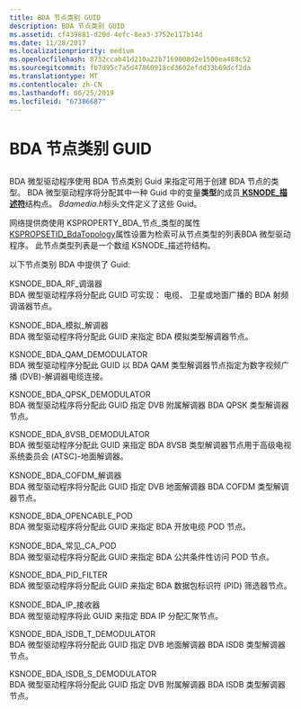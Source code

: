 ```yaml
---
title: BDA 节点类别 GUID
description: BDA 节点类别 GUID
ms.assetid: cf439881-d20d-4efc-8ea3-3752e117b14d
ms.date: 11/28/2017
ms.localizationpriority: medium
ms.openlocfilehash: 8732ccab41d210a22b7169008d2e1500ea488c52
ms.sourcegitcommit: fb7d95c7a5d47860918cd3602efdd33b69dcf2da
ms.translationtype: MT
ms.contentlocale: zh-CN
ms.lasthandoff: 06/25/2019
ms.locfileid: "67386687"
---
```

# <a name="bda-node-category-guids"></a>BDA 节点类别 GUID


## <span id="ddk_bda_node_category_guids_ks"></span><span id="DDK_BDA_NODE_CATEGORY_GUIDS_KS"></span>


BDA 微型驱动程序使用 BDA 节点类别 Guid 来指定可用于创建 BDA 节点的类型。 BDA 微型驱动程序将分配其中一种 Guid 中的变量**类型**的成员[ **KSNODE\_描述符**](https://docs.microsoft.com/windows-hardware/drivers/ddi/content/ks/ns-ks-_ksnode_descriptor)结构点。 *Bdamedia.h*标头文件定义了这些 Guid。

网络提供商使用 KSPROPERTY\_BDA\_节点\_类型的属性[KSPROPSETID\_BdaTopology](kspropsetid-bdatopology.md)属性设置为检索可从节点类型的列表BDA 微型驱动程序。 此节点类型列表是一个数组 KSNODE\_描述符结构。

以下节点类别 BDA 中提供了 Guid:

<span id="KSNODE_BDA_RF_TUNER"></span><span id="ksnode_bda_rf_tuner"></span>KSNODE\_BDA\_RF\_调谐器  
BDA 微型驱动程序将分配此 GUID 可实现： 电缆、 卫星或地面广播的 BDA 射频调谐器节点。

<span id="KSNODE_BDA_ANALOG_DEMODULATOR"></span><span id="ksnode_bda_analog_demodulator"></span>KSNODE\_BDA\_模拟\_解调器  
BDA 微型驱动程序将分配此 GUID 来指定 BDA 模拟类型解调器节点。

<span id="KSNODE_BDA_QAM_DEMODULATOR"></span><span id="ksnode_bda_qam_demodulator"></span>KSNODE\_BDA\_QAM\_DEMODULATOR  
BDA 微型驱动程序分配此 GUID 以 BDA QAM 类型解调器节点指定为数字视频广播 (DVB)-解调器电缆连接。

<span id="KSNODE_BDA_QPSK_DEMODULATOR"></span><span id="ksnode_bda_qpsk_demodulator"></span>KSNODE\_BDA\_QPSK\_DEMODULATOR  
BDA 微型驱动程序将分配此 GUID 指定 DVB 附属解调器 BDA QPSK 类型解调器节点。

<span id="KSNODE_BDA_8VSB_DEMODULATOR"></span><span id="ksnode_bda_8vsb_demodulator"></span>KSNODE\_BDA\_8VSB\_DEMODULATOR  
BDA 微型驱动程序分配此 GUID 来指定 BDA 8VSB 类型解调器节点用于高级电视系统委员会 (ATSC)-地面解调器。

<span id="KSNODE_BDA_COFDM_DEMODULATOR"></span><span id="ksnode_bda_cofdm_demodulator"></span>KSNODE\_BDA\_COFDM\_解调器  
BDA 微型驱动程序将分配此 GUID 指定 DVB 地面解调器 BDA COFDM 类型解调器节点。

<span id="KSNODE_BDA_OPENCABLE_POD"></span><span id="ksnode_bda_opencable_pod"></span>KSNODE\_BDA\_OPENCABLE\_POD  
BDA 微型驱动程序将分配此 GUID 来指定 BDA 开放电缆 POD 节点。

<span id="KSNODE_BDA_COMMON_CA_POD"></span><span id="ksnode_bda_common_ca_pod"></span>KSNODE\_BDA\_常见\_CA\_POD  
BDA 微型驱动程序将分配此 GUID 来指定 BDA 公共条件性访问 POD 节点。

<span id="KSNODE_BDA_PID_FILTER"></span><span id="ksnode_bda_pid_filter"></span>KSNODE\_BDA\_PID\_FILTER  
BDA 微型驱动程序将分配此 GUID 来指定 BDA 数据包标识符 (PID) 筛选器节点。

<span id="KSNODE_BDA_IP_SINK"></span><span id="ksnode_bda_ip_sink"></span>KSNODE\_BDA\_IP\_接收器  
BDA 微型驱动程序将此 GUID 来指定 BDA IP 分配汇聚节点。

<span id="KSNODE_BDA_ISDB_T_DEMODULATOR"></span><span id="ksnode_bda_isdb_t_demodulator"></span>KSNODE\_BDA\_ISDB\_T\_DEMODULATOR  
BDA 微型驱动程序将分配此 GUID 指定 DVB 地面解调器 BDA ISDB 类型解调器节点。

<span id="KSNODE_BDA_ISDB_S_DEMODULATOR"></span><span id="ksnode_bda_isdb_s_demodulator"></span>KSNODE\_BDA\_ISDB\_S\_DEMODULATOR  
BDA 微型驱动程序将分配此 GUID 指定 DVB 附属解调器 BDA ISDB 类型解调器节点。

 

 





